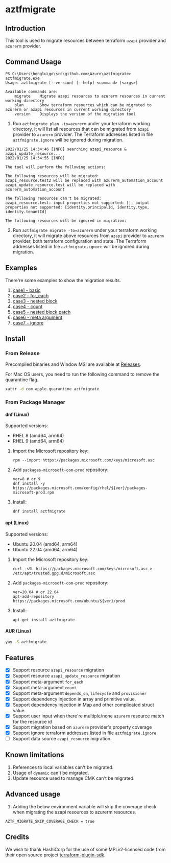 # aztfmigrate

## Introduction
This tool is used to migrate resources between terraform `azapi` provider and `azurerm` provider.


## Command Usage
```
PS C:\Users\henglu\go\src\github.com\Azure\aztfmigrate> aztfmigrate.exe            
Usage: aztfmigrate [--version] [--help] <command> [<args>]

Available commands are:
    migrate    Migrate azapi resources to azurerm resources in current working directory
    plan       Show terraform resources which can be migrated to azurerm or azapi resources in current working directory
    version    Displays the version of the migration tool
```

1. Run `aztfmigrate plan -to=azurerm` under your terraform working directory, 
   it will list all resources that can be migrated from `azapi` provider to `azurerm` provider.
   The Terraform addresses listed in file `aztfmigrate.ignore` will be ignored during migration.
```
2022/01/25 14:34:46 [INFO] searching azapi_resource & azapi_update_resource...
2022/01/25 14:34:55 [INFO]

The tool will perform the following actions:

The following resources will be migrated:
azapi_resource.test2 will be replaced with azurerm_automation_account
azapi_update_resource.test will be replaced with azurerm_automation_account

The following resources can't be migrated:
azapi_resource.test: input properties not supported: [], output properties not supported: [identity.principalId, identity.type, identity.tenantId]

The following resources will be ignored in migration:
   ```
2. Run `aztfmigrate migrate -to=azurerm` under your terraform working directory, 
   it will migrate above resources from `azapi` provider to `azurerm` provider, 
   both terraform configuration and state.
   The Terraform addresses listed in file `aztfmigrate.ignore` will be ignored during migration.
   
## Examples
There're some examples to show the migration results.
1. [case1 - basic](https://github.com/Azure/aztfmigrate/tree/master/examples/case1%20-%20basic)
2. [case2 - for_each](https://github.com/Azure/aztfmigrate/tree/master/examples/case2%20-%20for_each)
3. [case3 - nested block](https://github.com/Azure/aztfmigrate/tree/master/examples/case3%20-%20nested%20block)
4. [case4 - count](https://github.com/Azure/aztfmigrate/tree/master/examples/case4%20-%20count)
5. [case5 - nested block patch](https://github.com/Azure/aztfmigrate/tree/master/examples/case5%20-%20nested%20block%20patch)
6. [case6 - meta argument](https://github.com/Azure/aztfmigrate/tree/master/examples/case6%20-%20meta%20arguments)
7. [case7 - ignore](https://github.com/Azure/aztfmigrate/tree/master/examples/case7%20-%20ignore)


## Install

### From Release

Precompiled binaries and Window MSI are available at [Releases](https://github.com/Azure/aztfmigrate/releases).

For Mac OS users, you need to run the following command to remove the quarantine flag.
```bash
xattr -d com.apple.quarantine aztfmigrate 
```

### From Package Manager

#### dnf (Linux)

Supported versions:

- RHEL 8 (amd64, arm64)
- RHEL 9 (amd64, arm64)

1. Import the Microsoft repository key:

    ```
    rpm --import https://packages.microsoft.com/keys/microsoft.asc
    ```

2. Add `packages-microsoft-com-prod` repository:

    ```
    ver=8 # or 9
    dnf install -y https://packages.microsoft.com/config/rhel/${ver}/packages-microsoft-prod.rpm
    ```

3. Install:

    ```
    dnf install aztfmigrate
    ```

#### apt (Linux)

Supported versions:

- Ubuntu 20.04 (amd64, arm64)
- Ubuntu 22.04 (amd64, arm64)

1. Import the Microsoft repository key:

    ```
    curl -sSL https://packages.microsoft.com/keys/microsoft.asc > /etc/apt/trusted.gpg.d/microsoft.asc
    ```

2. Add `packages-microsoft-com-prod` repository:

    ```
    ver=20.04 # or 22.04
    apt-add-repository https://packages.microsoft.com/ubuntu/${ver}/prod
    ```

3. Install:

    ```
    apt-get install aztfmigrate
    ```

#### AUR (Linux)

```bash
yay -S aztfmigrate
```
   
## Features
- [x] Support resource `azapi_resource` migration
- [x] Support resource `azapi_update_resource` migration
- [x] Support meta-argument `for_each`
- [x] Support meta-argument `count`
- [x] Support meta-argument `depends_on`, `lifecycle` and `provisioner`
- [x] Support dependency injection in array and primitive value.
- [x] Support dependency injection in Map and other complicated struct value.
- [x] Support user input when there're multiple/none `azurerm` resource match for the resource id
- [x] Support migration based on `azurerm` provider's property coverage
- [x] Support ignore terraform addresses listed in file `aztfmigrate.ignore`
- [ ] Support data source `azapi_resource` migration.

## Known limitations
1. References to local variables can't be migrated.
2. Usage of `dynamic` can't be migrated.
3. Update resource used to manage CMK can't be migrated.

## Advanced usage

1. Adding the below environment variable will skip the coverage check when migrating the azapi resources to azurerm resources.

```
AZTF_MIGRATE_SKIP_COVERAGE_CHECK = true
```

## Credits

We wish to thank HashiCorp for the use of some MPLv2-licensed code from their open source project [terraform-plugin-sdk](https://github.com/hashicorp/terraform-plugin-sdk).
